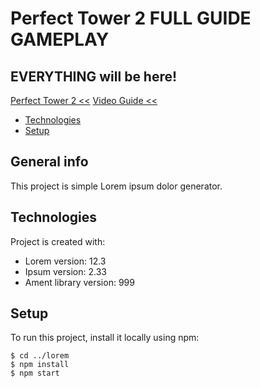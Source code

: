# Perfect Tower 2 FULL GUIDE GAMEPLAY
## EVERYTHING will be here!
[Perfect Tower 2 <<](https://www.perfecttower2.com/wiki/Main_Page)
[Video Guide <<](https://www.perfecttower2.com/wiki/Main_Page)


* [Technologies](#technologies)
* [Setup](#setup)

## General info
This project is simple Lorem ipsum dolor generator.
	
## Technologies
Project is created with:
* Lorem version: 12.3
* Ipsum version: 2.33
* Ament library version: 999
	
## Setup
To run this project, install it locally using npm:

```
$ cd ../lorem
$ npm install
$ npm start
```
